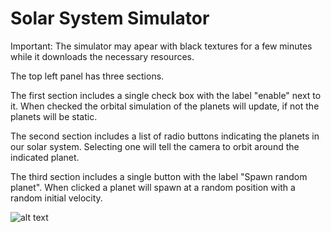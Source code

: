 # Solar System Simulator

Important: The simulator may apear with black textures for a few minutes while it downloads the necessary resources.	

The top left panel has three sections.

The first section includes a single check box with the label "enable" next to it. When checked the orbital simulation of the planets will update, if not the planets will be static.

The second section includes a list of radio buttons indicating the planets in our solar system. Selecting one will tell the camera to orbit around the indicated planet.

The third section includes a single button with the label "Spawn random planet". When clicked a planet will spawn at a random position with a random initial velocity.


![alt text](https://github.com/HellFire13/HellFire13.github.io/blob/master/capture.png)
